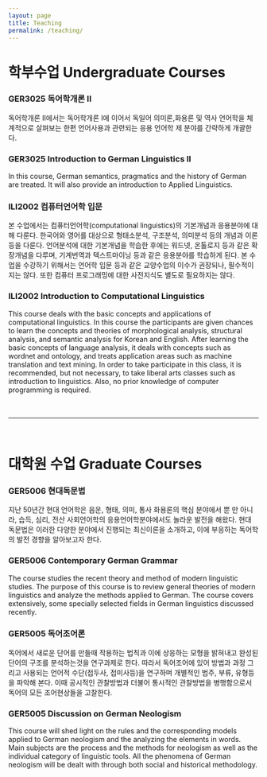 ```yaml
---
layout: page
title: Teaching
permalink: /teaching/
---
```

# 학부수업 Undergraduate Courses
### GER3025 독어학개론 II
독어학개론 II에서는 독어학개론 I에 이어서 독일어 의미론,화용론 및 역사 언어학을 체계적으로 살펴보는 한편 언어사용과 관련되는 응용 언어학 제 분야를 간략하게 개괄한다.

### GER3025 Introduction to German Linguistics II
In this course, German semantics, pragmatics and the history of German are treated. It will also provide an introduction to Applied Linguistics.


### ILI2002 컴퓨터언어학 입문
본 수업에서는 컴퓨터언어학(computational linguistics)의 기본개념과 응용분야에 대해 다룬다. 한국어와 영어를 대상으로 형태소분석, 구조분석, 의미분석 등의 개념과 이론 등을 다룬다. 언어분석에 대한 기본개념을 학습한 후에는 워드넷, 온톨로지 등과 같은 확장개념을 다루며, 기계번역과 텍스트마이닝 등과 같은 응용분야를 학습하게 된다. 본 수업을 수강하기 위해서는 언어학 입문 등과 같은 교양수업의 이수가 권장되나, 필수적이지는 않다. 또한 컴퓨터 프로그래밍에 대한 사전지식도 별도로 필요하지는 않다.

### ILI2002 Introduction to Computational Linguistics
This course deals with the basic concepts and applications of computational linguistics. In this course the participants are given chances to learn the concepts and theories of morphological analysis, structural analysis, and semantic analysis for Korean and English. After learning the basic concepts of language analysis, it deals with concepts such as wordnet and ontology, and treats application areas such as machine translation and text mining. In order to take participate in this class, it is recommended, but not necessary, to take liberal arts classes such as introduction to linguistics. Also, no prior knowledge of computer programming is required.
<br/>
<br/>
<br/>
*****
<br/> 

# 대학원 수업 Graduate Courses
### GER5006 현대독문법
지난 50년간 현대 언어학은 음운, 형태, 의미, 통사 화용론의 핵심 분야에서 뿐 만 아니라, 습득, 심리, 전산 사회언어학의 응용언어학분야에서도 놀라운 발전을 해왔다. 현대 독문법은 이러한 다양한 분야에서 진행되는 최신이론을 소개하고, 이에 부응하는 독어학의 발전 경향을 알아보고자 한다.

### GER5006 Contemporary German Grammar
The course studies the recent theory and method of modern linguistic studies. The purpose of this course is to review general theories of modern linguistics and analyze the methods applied to German. The course covers extensively, some specially selected fields in German linguistics discussed recently. 


### GER5005 독어조어론
독어에서 새로운 단어를 만들때 작용하는 법칙과 이에 상응하는 모형을 밝혀내고 완성된 단어의 구조를 분석하는것을 연구과제로 한다. 따라서 독어조어에 있어 방법과 과정 그리고 사용되는 언어적 수단(접두사, 접미사등)을 연구하며 개별적인 범주, 부류, 유형등을 파악해 본다. 이때 공시적인 관찰방법과 더불어 통시적인 관찰방법을 병행함으로서 독어의 모든 조어현상들을 고찰한다.

### GER5005 Discussion on German Neologism
This course will shed light on the rules and the corresponding models applied to German neologism and the analyzing the elements in words. Main subjects are the process and the methods for neologism as well as the individual category of linguistic tools. All the phenomena of German neologism will be dealt with through both social and historical methodology.

